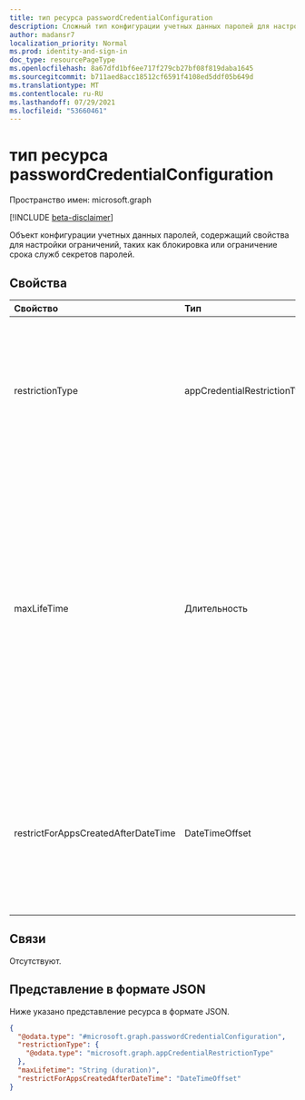 ```yaml
---
title: тип ресурса passwordCredentialConfiguration
description: Сложный тип конфигурации учетных данных паролей для настройки ограничения учетных данных пароля, maxLifetime и даты принудения
author: madansr7
localization_priority: Normal
ms.prod: identity-and-sign-in
doc_type: resourcePageType
ms.openlocfilehash: 8a67dfd1bf6ee717f279cb27bf08f819daba1645
ms.sourcegitcommit: b711aed8acc18512cf6591f4108ed5ddf05b649d
ms.translationtype: MT
ms.contentlocale: ru-RU
ms.lasthandoff: 07/29/2021
ms.locfileid: "53660461"
---
```

# <a name="passwordcredentialconfiguration-resource-type"></a>тип ресурса passwordCredentialConfiguration

Пространство имен: microsoft.graph

[!INCLUDE [beta-disclaimer](../../includes/beta-disclaimer.md)]

Объект конфигурации учетных данных паролей, содержащий свойства для настройки ограничений, таких как блокировка или ограничение срока служб секретов паролей.

## <a name="properties"></a>Свойства

| Свойство                            | Тип                                                                               | Описание                                                                                                                                                                                                                                                                                   |
| :---------------------------------- | :--------------------------------------------------------------------------------- | :-------------------------------------------------------------------------------------------------------------------------------------------------------------------------------------------------------------------------------------------------------------------------------------------- |
| restrictionType                     | appCredentialRestrictionType | Тип применяемого ограничения. Возможные значения: `passwordAddition` или `passwordLifetime`. Каждое значение restrictionType можно использовать только один раз в политику.                                                                                                                        |
| maxLifeTime                         | Длительность                                                                           | Значение, которое можно использовать в качестве максимального числа для установки срока действия пароля в днях, часах, минутах или секундах. Например, "P4DT12H30M5S" представляет собой продолжительность четырех дней, двенадцать часов, тридцать минут и пять секунд. Это свойство необходимо, если установлен тип ограничения `passwordLifetime` . |
| restrictForAppsCreatedAfterDateTime | DateTimeOffset                                                                     | Применяет политику для приложения, созданного в течение или после даты применения. Для существующих приложений дата применения будет датирована. Чтобы применяться к всем приложениям, дата принудения будет null.                                                                               |

## <a name="relationships"></a>Связи

Отсутствуют.

## <a name="json-representation"></a>Представление в формате JSON

Ниже указано представление ресурса в формате JSON.

<!-- {
  "blockType": "resource",
  "@odata.type": "microsoft.graph.passwordCredentialConfiguration"
}
-->

```json
{
  "@odata.type": "#microsoft.graph.passwordCredentialConfiguration",
  "restrictionType": {
    "@odata.type": "microsoft.graph.appCredentialRestrictionType"
  },
  "maxLifetime": "String (duration)",
  "restrictForAppsCreatedAfterDateTime": "DateTimeOffset"
}
```
